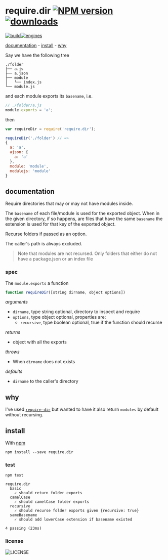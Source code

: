 # require.dir [![NPM version][badge-version]][npm][![downloads][badge-downloads]][npm]

[![build][badge-build]][travis][![engines][badge-engines]][travis-yml]

[documentation](#documentation) -
[install](#install) -
[why](#why)

Say we have the following tree

```
./folder
├── a.js
├── a.json
├── module
│   └── index.js
└── module.js
```

and each module exports its `basename`, i.e.

```js
// ./folder/a.js
module.exports = 'a';
```

then

```js
var requireDir = require('require.dir');

requireDir('./folder') // =>
{
  a: 'a',
  ajson: {
    a: 'a'
  },
  module: 'module',
  modulejs: 'module'
}
```

## documentation

Require directories that may or may not have modules inside.

The `basename` of each file/module is used for the exported object. When in the given directory, if so happens, are files that have the same `basename` the extension is used for that key of the exported object.

Recurse folders if passed as an option.

The caller's path is always excluded.

> Note that modules are not recursed.
> Only folders that either do not have a package.json or an index file

### spec

The `module.exports` a function

```js
function requireDir([string dirname, object options])
```

_arguments_
- `dirname`, type string optional, directory to inspect and require
- `options`, type object optional, properties are:
   - `recursive`, type boolean optional, true if the function should recurse

_returns_
- object with all the exports

_throws_
- When `dirname` does not exists

_defaults_
- `dirname` to the caller's directory

## why

I've used [`require-dir`][require-dir] but wanted to have it also return `modules` by default without recursing.

## install

With [npm](http://npmjs.org)

    npm install --save require.dir

### test

    npm test

```
require.dir
  basic
    ✓ should return folder exports
  camelCase
    ✓ should camelCase folder exports
  recursive
    ✓ should recurse folder exports given {recursive: true}
  sameBasename
    ✓ should add lowerCase extension if basename existed

4 passing (23ms)
```

### license

![LICENSE](http://img.shields.io/npm/l/require.dir.svg?style=flat-square)

[npm]: https://npmjs.org/package/require.dir
[travis]: https://travis-ci.org/stringparser/require.dir/builds
[travis-yml]: ./travis.yml

[badge-build]: http://img.shields.io/travis/stringparser/require.dir/master.svg?style=flat-square
[require-dir]: https://npmjs.org/require-dir

[badge-engines]: https://img.shields.io/badge/engines-node%20%3E%3D%20v0.10%20%7C%7C%20iojs-blue.svg?style=flat-square
[badge-version]: http://img.shields.io/npm/v/require.dir.svg?style=flat-square
[badge-downloads]: http://img.shields.io/npm/dm/require.dir.svg?style=flat-square
